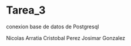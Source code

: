 Tarea_3
=======

conexion base de datos de Postgresql

Nicolas Arratia
Cristobal Perez
Josimar Gonzalez

